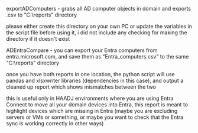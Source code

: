 exportADComputers - grabs all AD computer objects in domain and exports .csv to "C:\reports" directory

please either create this directory on your own PC or update the variables in the script file before using it, i did not include any checking for making the directory if it doesn't exist

ADEntraCompare - you can export your Entra computers from entra.microsoft.com, and save them as "Entra_computers.csv" to the same "C:\reports" directory

once you have both reports in one location, the python script will use pandas and xlsxwriter libraries (dependencies in this case), and output a cleaned up report which shows mismatches between the two

this is useful only in HAADJ environments where you are using Entra Connect to move all your domain devices into Entra, this report is meant to highlight devices which are missing in Entra (maybe you are excluding servers or VMs or something, or maybe you want to check that the Entra sync is working correctly in other ways)

